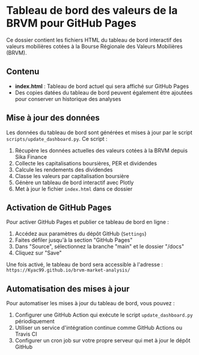 # Tableau de bord des valeurs de la BRVM pour GitHub Pages

Ce dossier contient les fichiers HTML du tableau de bord interactif des valeurs mobilières cotées à la Bourse Régionale des Valeurs Mobilières (BRVM).

## Contenu

- **index.html** : Tableau de bord actuel qui sera affiché sur GitHub Pages
- Des copies datées du tableau de bord peuvent également être ajoutées pour conserver un historique des analyses

## Mise à jour des données

Les données du tableau de bord sont générées et mises à jour par le script `scripts/update_dashboard.py`. Ce script :

1. Récupère les données actuelles des valeurs cotées à la BRVM depuis Sika Finance
2. Collecte les capitalisations boursières, PER et dividendes
3. Calcule les rendements des dividendes
4. Classe les valeurs par capitalisation boursière
5. Génère un tableau de bord interactif avec Plotly
6. Met à jour le fichier `index.html` dans ce dossier

## Activation de GitHub Pages

Pour activer GitHub Pages et publier ce tableau de bord en ligne :

1. Accédez aux paramètres du dépôt GitHub (`Settings`)
2. Faites défiler jusqu'à la section "GitHub Pages"
3. Dans "Source", sélectionnez la branche "main" et le dossier "/docs"
4. Cliquez sur "Save"

Une fois activé, le tableau de bord sera accessible à l'adresse : `https://Kyac99.github.io/brvm-market-analysis/`

## Automatisation des mises à jour

Pour automatiser les mises à jour du tableau de bord, vous pouvez :

1. Configurer une GitHub Action qui exécute le script `update_dashboard.py` périodiquement
2. Utiliser un service d'intégration continue comme GitHub Actions ou Travis CI
3. Configurer un cron job sur votre propre serveur qui met à jour le dépôt GitHub
